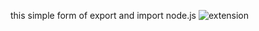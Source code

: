 this simple form of export and import node.js
![extension]([http://url/to/img.png](https://s6.uupload.ir/files/1_a2l6.png))
